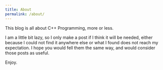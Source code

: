 ```yaml
---
title: About
permalink: /about/
---
```


This blog is all about C++ Programming, more or less.

I am a little bit lazy, so I only make a post if I think it will be needed, either because I could not find it anywhere else or what I found does not reach my expectation. I hope you would fell them the same way, and would consider those posts as useful.

Enjoy.
